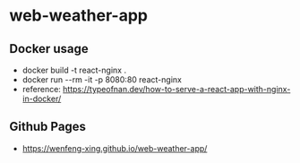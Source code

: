 # web-weather-app

## Docker usage

- docker build -t react-nginx .
- docker run --rm -it -p 8080:80 react-nginx
- reference: https://typeofnan.dev/how-to-serve-a-react-app-with-nginx-in-docker/

## Github Pages
- https://wenfeng-xing.github.io/web-weather-app/